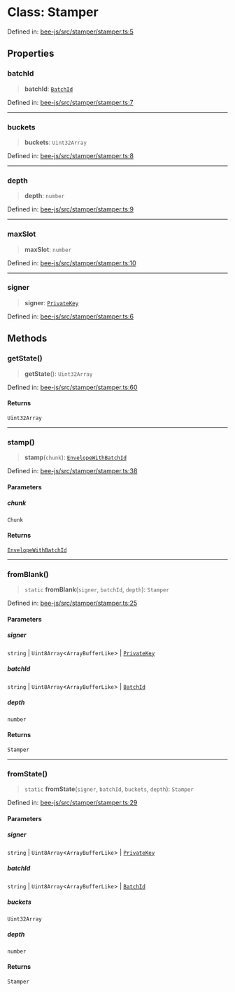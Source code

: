 # Class: Stamper

Defined in: [bee-js/src/stamper/stamper.ts:5](https://github.com/ethersphere/bee-js/blob/3abbe2b1b264d6b586511a56e93badb2236bd09d/src/stamper/stamper.ts#L5)

## Properties

### batchId

> **batchId**: [`BatchId`](BatchId.md)

Defined in: [bee-js/src/stamper/stamper.ts:7](https://github.com/ethersphere/bee-js/blob/3abbe2b1b264d6b586511a56e93badb2236bd09d/src/stamper/stamper.ts#L7)

***

### buckets

> **buckets**: `Uint32Array`

Defined in: [bee-js/src/stamper/stamper.ts:8](https://github.com/ethersphere/bee-js/blob/3abbe2b1b264d6b586511a56e93badb2236bd09d/src/stamper/stamper.ts#L8)

***

### depth

> **depth**: `number`

Defined in: [bee-js/src/stamper/stamper.ts:9](https://github.com/ethersphere/bee-js/blob/3abbe2b1b264d6b586511a56e93badb2236bd09d/src/stamper/stamper.ts#L9)

***

### maxSlot

> **maxSlot**: `number`

Defined in: [bee-js/src/stamper/stamper.ts:10](https://github.com/ethersphere/bee-js/blob/3abbe2b1b264d6b586511a56e93badb2236bd09d/src/stamper/stamper.ts#L10)

***

### signer

> **signer**: [`PrivateKey`](PrivateKey.md)

Defined in: [bee-js/src/stamper/stamper.ts:6](https://github.com/ethersphere/bee-js/blob/3abbe2b1b264d6b586511a56e93badb2236bd09d/src/stamper/stamper.ts#L6)

## Methods

### getState()

> **getState**(): `Uint32Array`

Defined in: [bee-js/src/stamper/stamper.ts:60](https://github.com/ethersphere/bee-js/blob/3abbe2b1b264d6b586511a56e93badb2236bd09d/src/stamper/stamper.ts#L60)

#### Returns

`Uint32Array`

***

### stamp()

> **stamp**(`chunk`): [`EnvelopeWithBatchId`](../interfaces/EnvelopeWithBatchId.md)

Defined in: [bee-js/src/stamper/stamper.ts:38](https://github.com/ethersphere/bee-js/blob/3abbe2b1b264d6b586511a56e93badb2236bd09d/src/stamper/stamper.ts#L38)

#### Parameters

##### chunk

`Chunk`

#### Returns

[`EnvelopeWithBatchId`](../interfaces/EnvelopeWithBatchId.md)

***

### fromBlank()

> `static` **fromBlank**(`signer`, `batchId`, `depth`): `Stamper`

Defined in: [bee-js/src/stamper/stamper.ts:25](https://github.com/ethersphere/bee-js/blob/3abbe2b1b264d6b586511a56e93badb2236bd09d/src/stamper/stamper.ts#L25)

#### Parameters

##### signer

`string` | `Uint8Array`\<`ArrayBufferLike`\> | [`PrivateKey`](PrivateKey.md)

##### batchId

`string` | `Uint8Array`\<`ArrayBufferLike`\> | [`BatchId`](BatchId.md)

##### depth

`number`

#### Returns

`Stamper`

***

### fromState()

> `static` **fromState**(`signer`, `batchId`, `buckets`, `depth`): `Stamper`

Defined in: [bee-js/src/stamper/stamper.ts:29](https://github.com/ethersphere/bee-js/blob/3abbe2b1b264d6b586511a56e93badb2236bd09d/src/stamper/stamper.ts#L29)

#### Parameters

##### signer

`string` | `Uint8Array`\<`ArrayBufferLike`\> | [`PrivateKey`](PrivateKey.md)

##### batchId

`string` | `Uint8Array`\<`ArrayBufferLike`\> | [`BatchId`](BatchId.md)

##### buckets

`Uint32Array`

##### depth

`number`

#### Returns

`Stamper`

